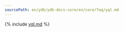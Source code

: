 ```yaml
---
sourcePath: en/ydb/ydb-docs-core/en/core/faq/yql.md
---
```


{% include [yql.md](_includes/yql.md) %}
